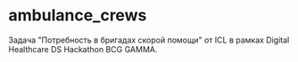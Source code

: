 # ambulance_crews
Задача "Потребность в бригадах скорой помощи" от ICL в рамках Digital Healthcare DS Hackathon BCG GAMMA.

